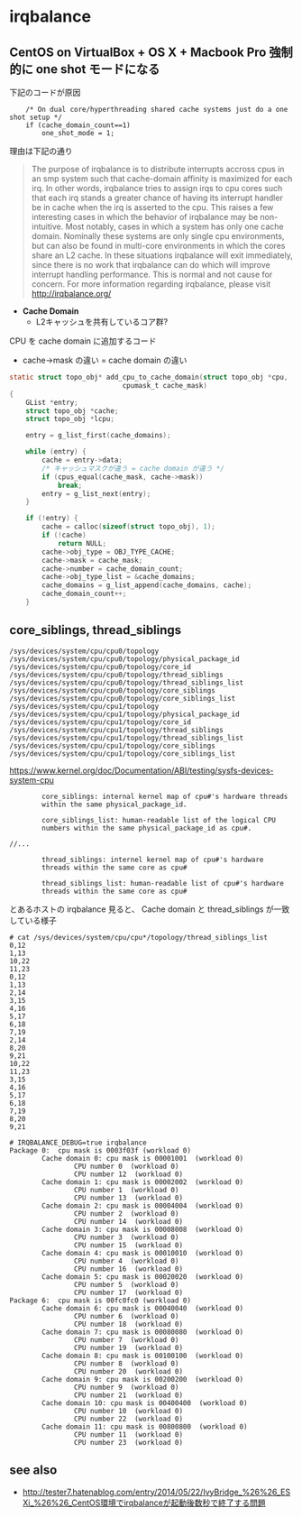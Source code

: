 # irqbalance

## CentOS on VirtualBox + OS X + Macbook Pro 強制的に one shot モードになる

下記のコードが原因

```
	/* On dual core/hyperthreading shared cache systems just do a one shot setup */
	if (cache_domain_count==1)
		one_shot_mode = 1;
```

理由は下記の通り

> The purpose of irqbalance is to distribute interrupts accross cpus in an smp system such that cache-domain affinity is maximized for each irq. In other words, irqbalance tries to assign irqs to cpu cores such that each irq stands a greater chance of having its interrupt handler be in cache when the irq is asserted to the cpu. This raises a few interesting cases in which the behavior of irqbalance may be non-intuitive. Most notably, cases in which a system has only one cache domain. Nominally these systems are only single cpu environments, but can also be found in multi-core environments in which the cores share an L2 cache. In these situations irqbalance will exit immediately, since there is no work that irqbalance can do which will improve interrupt handling performance. This is normal and not cause for concern. For more information regarding irqbalance, please visit http://irqbalance.org/ 


 * **Cache Domain**
   * L2キャッシュを共有しているコア群?

CPU を cache domain に追加するコード

 * cache->mask の違い = cache domain の違い

```c
static struct topo_obj* add_cpu_to_cache_domain(struct topo_obj *cpu,
						    cpumask_t cache_mask)
{
	GList *entry;
	struct topo_obj *cache;
	struct topo_obj *lcpu;

	entry = g_list_first(cache_domains);

	while (entry) {
		cache = entry->data;
        /* キャッシュマスクが違う = cache domain が違う */
		if (cpus_equal(cache_mask, cache->mask))
			break;
		entry = g_list_next(entry);
	}

	if (!entry) {
		cache = calloc(sizeof(struct topo_obj), 1);
		if (!cache)
			return NULL;
		cache->obj_type = OBJ_TYPE_CACHE;
		cache->mask = cache_mask;
		cache->number = cache_domain_count;
		cache->obj_type_list = &cache_domains;
		cache_domains = g_list_append(cache_domains, cache);
		cache_domain_count++;
	}
```

## core_siblings, thread_siblings

```
/sys/devices/system/cpu/cpu0/topology
/sys/devices/system/cpu/cpu0/topology/physical_package_id
/sys/devices/system/cpu/cpu0/topology/core_id
/sys/devices/system/cpu/cpu0/topology/thread_siblings
/sys/devices/system/cpu/cpu0/topology/thread_siblings_list
/sys/devices/system/cpu/cpu0/topology/core_siblings
/sys/devices/system/cpu/cpu0/topology/core_siblings_list
/sys/devices/system/cpu/cpu1/topology
/sys/devices/system/cpu/cpu1/topology/physical_package_id
/sys/devices/system/cpu/cpu1/topology/core_id
/sys/devices/system/cpu/cpu1/topology/thread_siblings
/sys/devices/system/cpu/cpu1/topology/thread_siblings_list
/sys/devices/system/cpu/cpu1/topology/core_siblings
/sys/devices/system/cpu/cpu1/topology/core_siblings_list
```

https://www.kernel.org/doc/Documentation/ABI/testing/sysfs-devices-system-cpu

```
		core_siblings: internal kernel map of cpu#'s hardware threads
		within the same physical_package_id.

		core_siblings_list: human-readable list of the logical CPU
		numbers within the same physical_package_id as cpu#.

//...        

		thread_siblings: internel kernel map of cpu#'s hardware
		threads within the same core as cpu#

		thread_siblings_list: human-readable list of cpu#'s hardware
		threads within the same core as cpu#
```

とあるホストの irqbalance 見ると、 Cache domain と thread_siblings が一致している様子

```
# cat /sys/devices/system/cpu/cpu*/topology/thread_siblings_list
0,12
1,13
10,22
11,23
0,12
1,13
2,14
3,15
4,16
5,17
6,18
7,19
2,14
8,20
9,21
10,22
11,23
3,15
4,16
5,17
6,18
7,19
8,20
9,21

# IRQBALANCE_DEBUG=true irqbalance 
Package 0:  cpu mask is 0003f03f (workload 0)
        Cache domain 0: cpu mask is 00001001  (workload 0) 
                CPU number 0  (workload 0)
                CPU number 12  (workload 0)
        Cache domain 1: cpu mask is 00002002  (workload 0) 
                CPU number 1  (workload 0)
                CPU number 13  (workload 0)
        Cache domain 2: cpu mask is 00004004  (workload 0) 
                CPU number 2  (workload 0)
                CPU number 14  (workload 0)
        Cache domain 3: cpu mask is 00008008  (workload 0) 
                CPU number 3  (workload 0)
                CPU number 15  (workload 0)
        Cache domain 4: cpu mask is 00010010  (workload 0) 
                CPU number 4  (workload 0)
                CPU number 16  (workload 0)
        Cache domain 5: cpu mask is 00020020  (workload 0) 
                CPU number 5  (workload 0)
                CPU number 17  (workload 0)
Package 6:  cpu mask is 00fc0fc0 (workload 0)
        Cache domain 6: cpu mask is 00040040  (workload 0) 
                CPU number 6  (workload 0)
                CPU number 18  (workload 0)
        Cache domain 7: cpu mask is 00080080  (workload 0) 
                CPU number 7  (workload 0)
                CPU number 19  (workload 0)
        Cache domain 8: cpu mask is 00100100  (workload 0) 
                CPU number 8  (workload 0)
                CPU number 20  (workload 0)
        Cache domain 9: cpu mask is 00200200  (workload 0) 
                CPU number 9  (workload 0)
                CPU number 21  (workload 0)
        Cache domain 10: cpu mask is 00400400  (workload 0) 
                CPU number 10  (workload 0)
                CPU number 22  (workload 0)
        Cache domain 11: cpu mask is 00800800  (workload 0) 
                CPU number 11  (workload 0)
                CPU number 23  (workload 0)
```

## see also

 * http://tester7.hatenablog.com/entry/2014/05/22/IvyBridge_%26%26_ESXi_%26%26_CentOS環境でirqbalanceが起動後数秒で終了する問題 